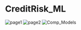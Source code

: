 # CreditRisk_ML


![page1](https://user-images.githubusercontent.com/121902546/220214370-49b5c11a-5083-43bb-8e68-11b7d4a11d0e.png)
![page2](https://user-images.githubusercontent.com/121902546/220214372-84a9c3aa-0cae-46f0-94e9-2ab4cff8bd6a.png)
![Comp_Models](https://user-images.githubusercontent.com/121902546/220214374-6aba2d5f-959f-450a-9cdd-a4cbc5bc1dea.png)
